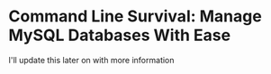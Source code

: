 # Command Line Survival: Manage MySQL Databases With Ease
I'll update this later on with more information
